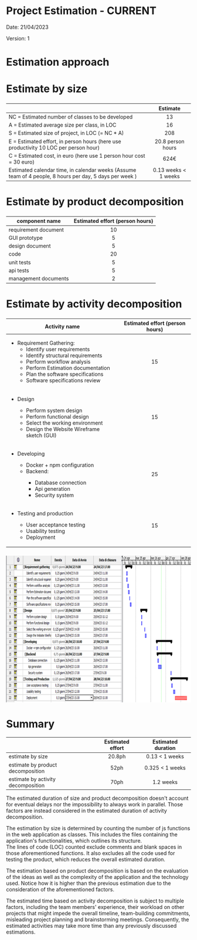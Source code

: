 # Project Estimation - CURRENT
Date: 21/04/2023

Version: 1


# Estimation approach
# Estimate by size
### 
|             | Estimate                        |             
| ----------- | :-------------------------------: |  
| NC =  Estimated number of classes to be developed   |    13                   |             
|  A = Estimated average size per class, in LOC       |   16                   | 
| S = Estimated size of project, in LOC (= NC * A) |208  |
| E = Estimated effort, in person hours (here use productivity 10 LOC per person hour)  |       20.8 person hours                               |   
| C = Estimated cost, in euro (here use 1 person hour cost = 30 euro) | 624€ | 
| Estimated calendar time, in calendar weeks (Assume team of 4 people, 8 hours per day, 5 days per week ) |   0.13 weeks < 1 weeks              |               

# Estimate by product decomposition
### 
|         component name    | Estimated effort (person hours)   |             
| ----------- | :-------------------------------: | 
|requirement document    |  10 |
| GUI prototype |   5|
|design document | 5|
|code | 20|
| unit tests | 5|
| api tests | 5|
| management documents  | 2|


# Estimate by activity decomposition
### 
|         Activity name    | Estimated effort (person hours)   |             
| ----------- | :-------------------------------: | 
| <ul> <li> Requirement Gathering: <ul> <li> Identify user requirements</li><li> Identify structural requirements</li><li>Perform workflow analysis</li><li>Perform Estimation documentation</li><li>Plan the software specifications</li><li>Software specifications review</li></ul></ul>| 15 |
|<ul> <li>Design</li><ul><li>Perform system design</li><li>Perform functional design</li><li>Select the working environment</li><li>Design the Website Wireframe sketch (GUI)</li></ul> </ul>| 15 |
| <ul><li>Developing</li><ul><li>Docker + npm configuration</li><li>Backend:</li><ul><li>Database connection</li> <li>Api generation</li><li>Security system</li></ul></ul> |25|
| <ul><li>Testing and production</li><ul><li>User acceptance testing</li><li>Usability testing</li><li>Deployment</li></ul> |15 |
###

<div style="text-align:center"><img src="./media/V1/GanttV1.png"  width="800" height="400"/></div>

# Summary
|             | Estimated effort                        |   Estimated duration |          
| ----------- | :-------------------------------: | :---------------:|
| estimate by size |20.8ph|0.13 < 1 weeks
| estimate by product decomposition | 52ph| 0.325 < 1 weeks
| estimate by activity decomposition |70ph|1.2 weeks

The estimated duration of size and product decomposition doesn't account for eventual delays nor the impossibility to always work in parallel. Those factors are instead considered in the estimated duration of activity decomposition.

The estimation by size is determined by counting the number of js functions in the web application as classes. This includes the files containing the application's functionalities, which outlines its structure.\
The lines of code (LOC) counted exclude comments and blank spaces in those aforementioned functions. It also excludes all the code used for testing the product, which reduces the overall estimated duration.

The estimation based on product decomposition is based on the evaluation of the ideas as well as the complexity of the application and the technology used. Notice how it is higher than the previous estimation due to the consideration of the aforementioned factors.

The estimated time based on activity decomposition is subject to multiple factors, including the team members' experience, their workload on other projects that might impede the overall timeline, team-building commitments, misleading project planning and brainstorming meetings. Consequently, the estimated activities may take more time than any previously discussed estimations.